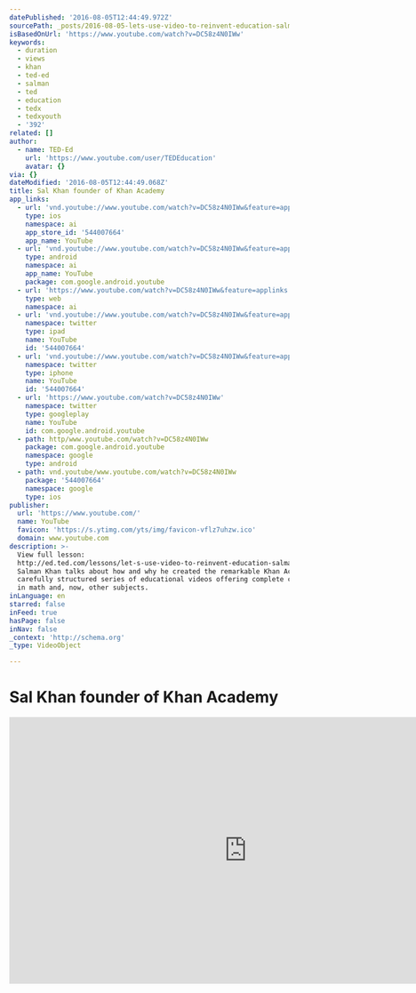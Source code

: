 ```yaml
---
datePublished: '2016-08-05T12:44:49.972Z'
sourcePath: _posts/2016-08-05-lets-use-video-to-reinvent-education-salman-khan.md
isBasedOnUrl: 'https://www.youtube.com/watch?v=DC58z4N0IWw'
keywords:
  - duration
  - views
  - khan
  - ted-ed
  - salman
  - ted
  - education
  - tedx
  - tedxyouth
  - '392'
related: []
author:
  - name: TED-Ed
    url: 'https://www.youtube.com/user/TEDEducation'
    avatar: {}
via: {}
dateModified: '2016-08-05T12:44:49.068Z'
title: Sal Khan founder of Khan Academy
app_links:
  - url: 'vnd.youtube://www.youtube.com/watch?v=DC58z4N0IWw&feature=applinks'
    type: ios
    namespace: ai
    app_store_id: '544007664'
    app_name: YouTube
  - url: 'vnd.youtube://www.youtube.com/watch?v=DC58z4N0IWw&feature=applinks'
    type: android
    namespace: ai
    app_name: YouTube
    package: com.google.android.youtube
  - url: 'https://www.youtube.com/watch?v=DC58z4N0IWw&feature=applinks'
    type: web
    namespace: ai
  - url: 'vnd.youtube://www.youtube.com/watch?v=DC58z4N0IWw&feature=applinks'
    namespace: twitter
    type: ipad
    name: YouTube
    id: '544007664'
  - url: 'vnd.youtube://www.youtube.com/watch?v=DC58z4N0IWw&feature=applinks'
    namespace: twitter
    type: iphone
    name: YouTube
    id: '544007664'
  - url: 'https://www.youtube.com/watch?v=DC58z4N0IWw'
    namespace: twitter
    type: googleplay
    name: YouTube
    id: com.google.android.youtube
  - path: http/www.youtube.com/watch?v=DC58z4N0IWw
    package: com.google.android.youtube
    namespace: google
    type: android
  - path: vnd.youtube/www.youtube.com/watch?v=DC58z4N0IWw
    package: '544007664'
    namespace: google
    type: ios
publisher:
  url: 'https://www.youtube.com/'
  name: YouTube
  favicon: 'https://s.ytimg.com/yts/img/favicon-vflz7uhzw.ico'
  domain: www.youtube.com
description: >-
  View full lesson:
  http://ed.ted.com/lessons/let-s-use-video-to-reinvent-education-salman-khan
  Salman Khan talks about how and why he created the remarkable Khan Academy, a
  carefully structured series of educational videos offering complete curricula
  in math and, now, other subjects.
inLanguage: en
starred: false
inFeed: true
hasPage: false
inNav: false
_context: 'http://schema.org'
_type: VideoObject

---
```

# Sal Khan founder of Khan Academy

<iframe src="https://cdn.embedly.com/widgets/media.html?src=https%3A%2F%2Fwww.youtube.com%2Fembed%2FDC58z4N0IWw%3Ffeature%3Doembed&amp;url=http%3A%2F%2Fwww.youtube.com%2Fwatch%3Fv%3DDC58z4N0IWw&amp;image=https%3A%2F%2Fi.ytimg.com%2Fvi%2FDC58z4N0IWw%2Fhqdefault.jpg&amp;key=b7d04c9b404c499eba89ee7072e1c4f7&amp;type=text%2Fhtml&amp;schema=youtube" width="854" height="480" scrolling="no" frameborder="0" allowfullscreen="" style=""></iframe>